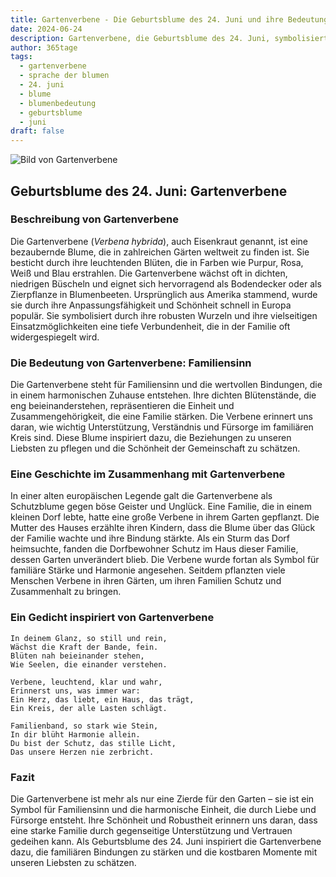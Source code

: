 ```yaml
---
title: Gartenverbene - Die Geburtsblume des 24. Juni und ihre Bedeutung
date: 2024-06-24
description: Gartenverbene, die Geburtsblume des 24. Juni, symbolisiert Familiensinn. Erfahre mehr über ihre Geschichte, Bedeutung und Symbolik in der Sprache der Blumen.
author: 365tage
tags:
  - gartenverbene
  - sprache der blumen
  - 24. juni
  - blume
  - blumenbedeutung
  - geburtsblume
  - juni
draft: false
---
```


![Bild von Gartenverbene](https://cdn.pixabay.com/photo/2015/05/07/07/58/flowers-756181_640.jpg#center)


## Geburtsblume des 24. Juni: Gartenverbene

### Beschreibung von Gartenverbene

Die Gartenverbene (_Verbena hybrida_), auch Eisenkraut genannt, ist eine bezaubernde Blume, die in zahlreichen Gärten weltweit zu finden ist. Sie besticht durch ihre leuchtenden Blüten, die in Farben wie Purpur, Rosa, Weiß und Blau erstrahlen. Die Gartenverbene wächst oft in dichten, niedrigen Büscheln und eignet sich hervorragend als Bodendecker oder als Zierpflanze in Blumenbeeten. Ursprünglich aus Amerika stammend, wurde sie durch ihre Anpassungsfähigkeit und Schönheit schnell in Europa populär. Sie symbolisiert durch ihre robusten Wurzeln und ihre vielseitigen Einsatzmöglichkeiten eine tiefe Verbundenheit, die in der Familie oft widergespiegelt wird.

### Die Bedeutung von Gartenverbene: Familiensinn

Die Gartenverbene steht für Familiensinn und die wertvollen Bindungen, die in einem harmonischen Zuhause entstehen. Ihre dichten Blütenstände, die eng beieinanderstehen, repräsentieren die Einheit und Zusammengehörigkeit, die eine Familie stärken. Die Verbene erinnert uns daran, wie wichtig Unterstützung, Verständnis und Fürsorge im familiären Kreis sind. Diese Blume inspiriert dazu, die Beziehungen zu unseren Liebsten zu pflegen und die Schönheit der Gemeinschaft zu schätzen.

### Eine Geschichte im Zusammenhang mit Gartenverbene

In einer alten europäischen Legende galt die Gartenverbene als Schutzblume gegen böse Geister und Unglück. Eine Familie, die in einem kleinen Dorf lebte, hatte eine große Verbene in ihrem Garten gepflanzt. Die Mutter des Hauses erzählte ihren Kindern, dass die Blume über das Glück der Familie wachte und ihre Bindung stärkte. Als ein Sturm das Dorf heimsuchte, fanden die Dorfbewohner Schutz im Haus dieser Familie, dessen Garten unverändert blieb. Die Verbene wurde fortan als Symbol für familiäre Stärke und Harmonie angesehen. Seitdem pflanzten viele Menschen Verbene in ihren Gärten, um ihren Familien Schutz und Zusammenhalt zu bringen.

### Ein Gedicht inspiriert von Gartenverbene

```
In deinem Glanz, so still und rein,  
Wächst die Kraft der Bande, fein.  
Blüten nah beieinander stehen,  
Wie Seelen, die einander verstehen.  

Verbene, leuchtend, klar und wahr,  
Erinnerst uns, was immer war:  
Ein Herz, das liebt, ein Haus, das trägt,  
Ein Kreis, der alle Lasten schlägt.  

Familienband, so stark wie Stein,  
In dir blüht Harmonie allein.  
Du bist der Schutz, das stille Licht,  
Das unsere Herzen nie zerbricht.  
```

### Fazit

Die Gartenverbene ist mehr als nur eine Zierde für den Garten – sie ist ein Symbol für Familiensinn und die harmonische Einheit, die durch Liebe und Fürsorge entsteht. Ihre Schönheit und Robustheit erinnern uns daran, dass eine starke Familie durch gegenseitige Unterstützung und Vertrauen gedeihen kann. Als Geburtsblume des 24. Juni inspiriert die Gartenverbene dazu, die familiären Bindungen zu stärken und die kostbaren Momente mit unseren Liebsten zu schätzen.